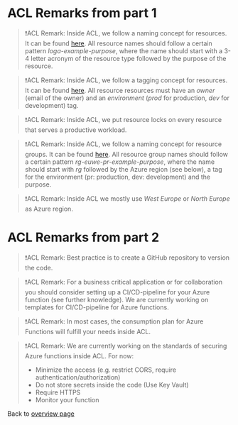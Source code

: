 # ACL Remarks from part 1

> ❗ACL Remark: Inside ACL, we follow a naming concept for resources.
> It can be found [here](/TODO.md).
> All resource names should follow a certain pattern *loga-example-purpose*, where the name should start with a 3-4 letter acronym of the resource type followed by the purpose of the resource.

> ❗ACL Remark: Inside ACL, we follow a tagging concept for resources.
> It can be found [here](/TODO.md).
> All resource resources must have an *owner* (email of the owner) and an *environment* (*prod* for production, *dev* for development) tag.

> ❗ACL Remark: Inside ACL, we put resource locks on every resource that serves a productive workload.

> ❗ACL Remark: Inside ACL, we follow a naming concept for resource groups.
> It can be found [here](/TODO.md).
> All resource group names should follow a certain pattern *rg-euwe-pr-example-purpose*, where the name should start with *rg* followed by the Azure region (see below), a tag for the environment (pr: production, dev: development) and the purpose.

> ❗ACL Remark: Inside ACL we mostly use *West Europe* or *North Europe* as Azure region.

# ACL Remarks from part 2

> ❗ACL Remark: Best practice is to create a GitHub repository to version the code.

> ❗ACL Remark: For a business critical application or for collaboration you should consider setting up a CI/CD-pipeline for your Azure function (see further knowledge). We are currently working on templates for CI/CD-pipeline for Azure functions.

> ❗ACL Remark: In most cases, the consumption plan for Azure Functions will fulfill your needs inside ACL.

> ❗ACL Remark: We are currently working on the standards of securing Azure functions inside ACL. For now:
>
> * Minimize the access (e.g. restrict CORS, require authentication/authorization)
> * Do not store secrets inside the code (Use Key Vault)
> * Require HTTPS
> * Monitor your function

Back to [overview page](../../main.md)
